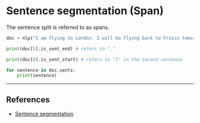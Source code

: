 # Sentence segmentation (Span)

The sentence split is referred to as spans.

```Python
doc = nlp("I am flying to London. I will be flying back to Frisco tomorrow.")

print(doc[5].is_sent_end) # refers to "."

print(doc[6].is_sent_start) # refers to "I" in the second sentence

for sentence in doc.sents:
    print(sentence)
```

---

## References

- [Sentence segmentation](https://ashutoshtripathi.com/2020/04/02/spacy-installation-and-basic-operations-nlp-text-processing-library/)
